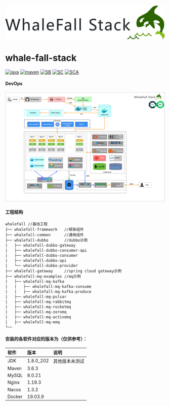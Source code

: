 ![logo](assets/stack-logo.png "logo") 

# whale-fall-stack
[![java](https://img.shields.io/badge/Java-8-9cf)]()
[![maven](https://img.shields.io/badge/Apache%20Maven-3.6.3-blue)]()
[![SB](https://img.shields.io/badge/Spring%20Boot-2.2.10.RELEASE-lightgreen)]()
[![SC](https://img.shields.io/badge/Spring%20Cloud-Hoxton.SR8-green)]()
[![SCA](https://img.shields.io/badge/Spring%20Cloud%20Alibaba-2.2.1.RELEASE-orange)](https://github.com/alibaba/spring-cloud-alibaba)
#### DevOps
![devops](assets/msa-stack.png "devops") 

#### 工程结构
```
whalefall //基线工程
├── whalefall-framework   //框架组件
├── whalefall-common      //通用组件
├── whalefall-dubbo       //dubbo示例
|   ├── whalefall-dubbo-gateway     
|   ├── whalefall-dubbo-consumer-api
|   ├── whalefall-dubbo-consumer
|   ├── whalefall-dubbo-api
|   └── whalefall-dubbo-provider
├── whalefall-gateway     //spring cloud gateway示例
├── whalefall-mq-examples //mq示例
|   ├── whalefall-mq-kafka
|   |   ├── whalefall-mq-kafka-consume
|   |   ├── whalefall-mq-kafka-produce
|   ├── whalefall-mq-pulsar
|   ├── whalefall-mq-rabbitmq
|   ├── whalefall-mq-rocketmq
|   ├── whalefall-mq-zeromq
|   ├── whalefall-mq-activemq
|   ├── whalefall-mq-emq      
└──
```
#### 安装的各软件对应的版本为（仅供参考）：
|软件|版本 | 说明
|:---|:---|:---
|JDK | 1.8.0_202 | 其他版本未测试
|Maven | 3.6.3  | 
|MySQL | 8.0.21 | 
|Nginx | 1.19.3 |
|Nacos | 1.3.2  |
|Docker| 19.03.9| 